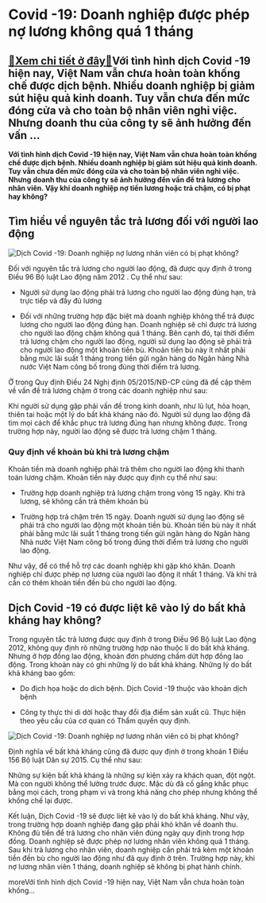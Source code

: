 Covid -19: Doanh nghiệp được phép nợ lương không quá 1 tháng
============================================================

[:gift:Xem chi tiết ở đây:gift:](https://hddtvn.com/covid-19-doanh-nghiep-duoc-phep-no-luong-khong-qua-1-thang/)Với tình hình dịch Covid -19 hiện nay, Việt Nam vẫn chưa hoàn toàn khống chế được dịch bệnh. Nhiều doanh nghiệp bị giảm sút hiệu quả kinh doanh. Tuy vẫn chưa đến mức đóng cửa và cho toàn bộ nhân viên nghỉ việc. Nhưng doanh thu của công ty sẽ ảnh hưởng đến vấn …
---------------------------------------------------------------------------------------------------------------------------------------------------------------------------------------------------------------------------------------------------------------------

**Với tình hình dịch Covid -19 hiện nay, Việt Nam vẫn chưa hoàn toàn khống chế được dịch bệnh. Nhiều doanh nghiệp bị giảm sút hiệu quả kinh doanh. Tuy vẫn chưa đến mức đóng cửa và cho toàn bộ nhân viên nghỉ việc. Nhưng doanh thu của công ty sẽ ảnh hưởng đến vấn đề trả lương cho nhân viên. Vậy khi doanh nghiệp nợ tiền lương hoặc trả chậm, có bị phạt hay không?**


Tìm hiểu về nguyên tắc trả lương đối với người lao động
-------------------------------------------------------


![Dịch Covid -19: Doanh nghiệp nợ lương nhân viên có bị phạt không?](https://hddtvn.com/wp-content/uploads/2021/01/cham-tra-luong_1607094207.jpg)


Đối với nguyên tắc trả lương cho người lao động, đã được quy định ở trong Điều 96 Bộ luật Lao động năm 2012 . Cụ thể như sau:




* Người sử dụng lao động phải trả lương cho người lao động đúng hạn, trả trực tiếp và đầy đủ lương

* Đối với những trường hợp đặc biệt mà doanh nghiệp không thể trả được lương cho người lao động đúng hạn. Doanh nghiệp sẽ chỉ được trả lương cho người lao động chậm không quá 1 tháng. Bên cạnh đó, tại thời điểm trả lương chậm cho người lao động, người sử dụng lao động sẽ phải trả cho người lao động một khoản tiền bù. Khoản tiền bù này ít nhất phải bằng mức lãi suất 1 tháng trong tiền gửi ngân hàng do Ngân hàng Nhà nước Việt Nam công bố trong đúng thời điểm trả lương.



Ở trong Quy định Điều 24 Nghị định 05/2015/NĐ-CP cũng đã đề cập thêm về vấn đề trả lương chậm ở trong các doanh nghiệp như sau:


Khi người sử dụng gặp phải vấn đề trong kinh doanh, như lũ lụt, hỏa hoạn, thiên tai hoặc một lý do bất khả kháng nào đó. Người sử dụng lao động đã tìm mọi cách để khắc phục trả lương đúng hạn nhưng không được. Trong trường hợp này, người lao động sẽ được trả lương chậm 1 tháng.


### Quy định về khoản bù khi trả lương chậm


Khoản tiền mà doanh nghiệp phải trả thêm cho người lao động khi thanh toán lương chậm. Khoản tiền này được quy định cụ thể như sau:




* Trường hợp doanh nghiệp trả lương chậm trong vòng 15 ngày. Khi trả lương, sẽ không cần trả thêm khoản bù

* Trường hợp trả chậm trên 15 ngày. Doanh người sử dụng lao động sẽ phải trả cho người lao động một khoản tiền bù. Khoản tiền bù này ít nhất phải bằng mức lãi suất 1 tháng trong tiền gửi ngân hàng do Ngân hàng Nhà nước Việt Nam công bố trong đúng thời điểm trả lương cho người lao động.



Như vậy, để có thể hỗ trợ các doanh nghiệp khi gặp khó khăn. Doanh nghiệp chỉ được phép nợ lương của người lao động ít nhất 1 tháng. Và khi trả cần có thêm khoản tiền đền bù cho người lao động.


Dịch Covid -19 có được liệt kê vào lý do bất khả kháng hay không?
-----------------------------------------------------------------


Trong nguyên tắc trả lương được quy định ở trong Điều 96 Bộ luật Lao động 2012, không quy định rõ những trường hợp nào thuộc lí do bất khả kháng. Nhưng ở hợp đồng lao động, khoản đơn phương chấm dứt hợp đồng lao động. Trong khoản này có ghi những lý do bất khả kháng. Những lý do bất khả kháng bao gồm:




* Do địch họa hoặc do dich bệnh. Dịch Covid -19 thuộc vào khoản dịch bệnh

* Công ty thực thi di dời hoặc thay đổi địa điểm sản xuất cũ. Thực hiện theo yêu cầu của cơ quan có Thẩm quyền quy định.



![Dịch Covid -19: Doanh nghiệp nợ lương nhân viên có bị phạt không?](https://hddtvn.com/wp-content/uploads/2021/01/1207531059.jpg.0.jpg)


Định nghĩa về bất khả kháng cũng đã được quy định ở trong khoản 1 Điều 156 Bộ luật Dân sự 2015. Cụ thể như sau:


Những sự kiện bất khả kháng là những sự kiện xảy ra khách quan, đột ngột. Mà con người không thể lường trước được. Mặc dù đã cố gắng khắc phục bằng mọi cách, trong phạm vi và trong khả năng cho phép nhưng không thể khống chế lại được.


Kết luận, Dịch Covid -19 sẽ được liệt kê vào lý do bất khả kháng. Như vậy, trong trường hợp doanh nghiệp đang gặp phải khó khăn về doanh thu. Không đủ tiền để trả lương cho nhân viên đúng ngày quy định trong hợp đồng. Doanh nghiệp sẽ được phép nợ lương nhân viên không quá 1 tháng. Sau khi trả lương cho nhân viên, doanh nghiệp cần phải trả kèm một khoản tiền đền bù cho người lao động như đã quy định ở trên. Trường hợp này, khi nợ lương nhân viên 1 tháng, doanh nghiệp sẽ không bị phạt hành chính.


moreVới tình hình dịch Covid -19 hiện nay, Việt Nam vẫn chưa hoàn toàn khống…

